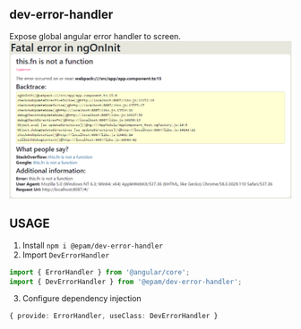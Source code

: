 dev-error-handler
---
Expose global angular error handler to screen.
![](screenshots/fatal-error-1.png)

USAGE
---
1. Install `npm i @epam/dev-error-handler`
2. Import `DevErrorHandler`
```ts
import { ErrorHandler } from '@angular/core';
import { DevErrorHandler } from '@epam/dev-error-handler';
```
3. Configure dependency injection
```ts
{ provide: ErrorHandler, useClass: DevErrorHandler }
```
